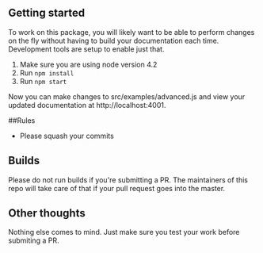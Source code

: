 ## Getting started

To work on this package, you will likely want to be able to perform changes on the fly without having to build your documentation each time. Development tools are setup to enable just that.

1. Make sure you are using node version 4.2
1. Run `npm install`
1. Run `npm start`

Now you can make changes to src/examples/advanced.js and view your updated documentation at http://localhost:4001.

##Rules
* Please squash your commits

## Builds
Please do not run builds if you're submitting a PR. The maintainers of this repo will take care of that if your pull request goes into the master.

## Other thoughts
Nothing else comes to mind. Just make sure you test your work before submiting a PR.
